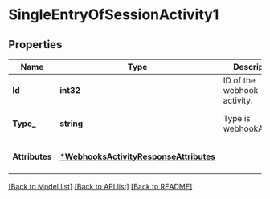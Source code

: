# SingleEntryOfSessionActivity1

## Properties
Name | Type | Description | Notes
------------ | ------------- | ------------- | -------------
**Id** | **int32** | ID of the webhook activity.  | [optional] [default to null]
**Type_** | **string** | Type is webhookActivity. | [optional] [default to null]
**Attributes** | [***WebhooksActivityResponseAttributes**](WebhooksActivityResponse_attributes.md) |  | [optional] [default to null]

[[Back to Model list]](../README.md#documentation-for-models) [[Back to API list]](../README.md#documentation-for-api-endpoints) [[Back to README]](../README.md)

